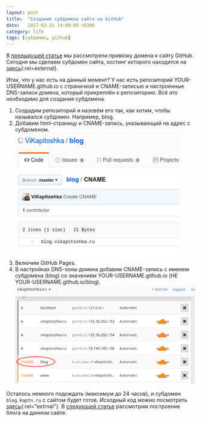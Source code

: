 ```yaml
---
layout: post
title:  "Создание субдомена сайта на GitHub"
date:   2017-03-21 14:00:00 +0300
category: life
tags: [субдомен, github]
---
```


В [предыдущей статье](life/site-on-github.html) мы рассмотрели привязку домена к сайту GitHub. Сегодня мы сделаем субдомен сайта, хостинг которого находится на [здесь](https://github.com/kaptn3/blog){:rel=external}.

Итак, что у нас есть на данный момент? У нас есть репозиторий YOUR-USERNAME.github.io с страничкой и CNAME-записью и настроенные DNS-записи домена, который прикреплён к репозиторию. Всё это необходимо для создания субдомена.
<!--more-->

1. Создадим репозиторий и назовём его так, как хотим, чтобы назывался субдомен. Например, blog.
2. Добавим html-страницу и CNAME-запись, указывающий на адрес с субдоменом.![Добавление html-страницы](/img/7.png)
3. Включим GitHub Pages.
4. В настройках DNS-зоны домена добавим CNAME-запись с именем субдомена (blog) со значением YOUR-USERNAME.github.io (НЕ YOUR-USERNAME.github.io/blog).![Добавление CNAME-записи](/img/8.png)

Осталось немного подождать (максимум до 24 часов), и субдомен `blog.kaptn.ru` с сайтом будет готов. Исходный код можно посмотреть [здесь](https://github.com/kaptn3/blog){:rel="extrnal"}. В [следующей статье](/life/2017/blog-1.html) рассмотрим построение блога на данном сайте.
